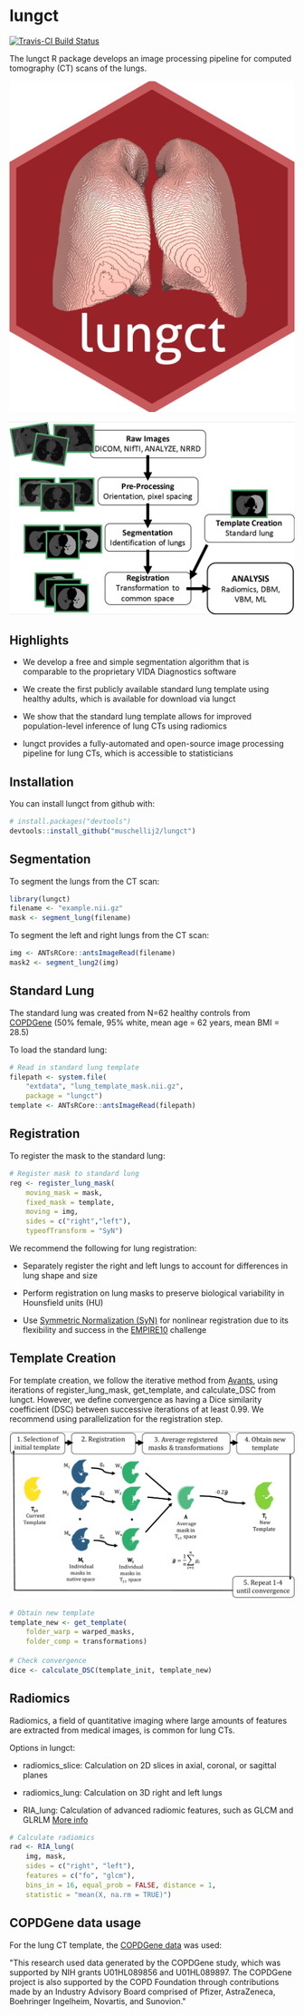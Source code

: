 
<!-- README.md is generated from README.Rmd. Please edit that file -->
lungct
======

[![Travis-CI Build Status](https://travis-ci.org/muschellij2/lungct.svg?branch=master)](https://travis-ci.org/muschellij2/lungct)

The lungct R package develops an image processing pipeline for computed tomography (CT) scans of the lungs.

![lungct logo](inst/extdata/logo.png)

![Image Processing Pipeline](inst/extdata/pipeline.png)

Highlights
----------

-   We develop a free and simple segmentation algorithm that is comparable to the proprietary VIDA Diagnostics software

-   We create the first publicly available standard lung template using healthy adults, which is available for download via lungct

-   We show that the standard lung template allows for improved population-level inference of lung CTs using radiomics

-   lungct provides a fully-automated and open-source image processing pipeline for lung CTs, which is accessible to statisticians

Installation
------------

You can install lungct from github with:

``` r
# install.packages("devtools")
devtools::install_github("muschellij2/lungct")
```

Segmentation
------------

To segment the lungs from the CT scan:

``` r
library(lungct)
filename <- "example.nii.gz"
mask <- segment_lung(filename)
```

To segment the left and right lungs from the CT scan:

``` r
img <- ANTsRCore::antsImageRead(filename)
mask2 <- segment_lung2(img)
```

Standard Lung
-------------

The standard lung was created from N=62 healthy controls from [COPDGene](http://www.copdgene.org/) (50% female, 95% white, mean age = 62 years, mean BMI = 28.5)

To load the standard lung:

``` r
# Read in standard lung template
filepath <- system.file(
    "extdata", "lung_template_mask.nii.gz", 
    package = "lungct")
template <- ANTsRCore::antsImageRead(filepath)
```

Registration
------------

To register the mask to the standard lung:

``` r
# Register mask to standard lung
reg <- register_lung_mask(
    moving_mask = mask, 
    fixed_mask = template, 
    moving = img, 
    sides = c("right","left"),
    typeofTransform = "SyN")
```

We recommend the following for lung registration:

-   Separately register the right and left lungs to account for differences in lung shape and size

-   Perform registration on lung masks to preserve biological variability in Hounsfield units (HU)

-   Use [Symmetric Normalization (SyN)](https://www.ncbi.nlm.nih.gov/pmc/articles/PMC2276735/) for nonlinear registration due to its flexibility and success in the [EMPIRE10](https://empire10.grand-challenge.org/) challenge

Template Creation
-----------------

For template creation, we follow the iterative method from [Avants](https://www.ncbi.nlm.nih.gov/pubmed/19818860), using iterations of register\_lung\_mask, get\_template, and calculate\_DSC from lungct. However, we define convergence as having a Dice similarity coefficient (DSC) between successive iterations of at least 0.99. We recommend using parallelization for the registration step.

![Template Creation](inst/extdata/templatecreation.png)

``` r
# Obtain new template
template_new <- get_template(
    folder_warp = warped_masks, 
    folder_comp = transformations)

# Check convergence     
dice <- calculate_DSC(template_init, template_new)
```

Radiomics
---------

Radiomics, a field of quantitative imaging where large amounts of features are extracted from medical images, is common for lung CTs.

Options in lungct:

-   radiomics\_slice: Calculation on 2D slices in axial, coronal, or sagittal planes

-   radiomics\_lung: Calculation on 3D right and left lungs

-   RIA\_lung: Calculation of advanced radiomic features, such as GLCM and GLRLM [More info](https://github.com/cran/RIA)

``` r
# Calculate radiomics
rad <- RIA_lung(
    img, mask, 
    sides = c("right", "left"), 
    features = c("fo", "glcm"), 
    bins_in = 16, equal_prob = FALSE, distance = 1, 
    statistic = "mean(X, na.rm = TRUE)")
```

COPDGene data usage
-------------------

For the lung CT template, the [COPDGene data](http://www.copdgene.org/) was used:

"This research used data generated by the COPDGene study, which was supported by NIH grants U01HL089856 and U01HL089897. The COPDGene project is also supported by the COPD Foundation through contributions made by an Industry Advisory Board comprised of Pfizer, AstraZeneca, Boehringer Ingelheim, Novartis, and Sunovion."

